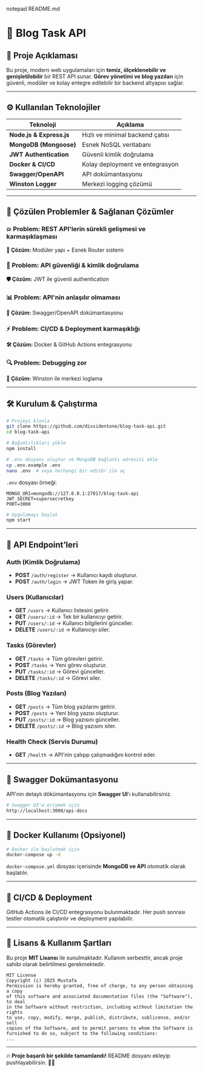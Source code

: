 notepad README.md

# 📌 Blog Task API

## 🚀 Proje Açıklaması
Bu proje, modern web uygulamaları için **temiz, ölçeklenebilir ve genişletilebilir** bir REST API sunar. **Görev yönetimi ve blog yazıları** için güvenli, modüler ve kolay entegre edilebilir bir backend altyapısı sağlar.

---

## ⚙️ Kullanılan Teknolojiler

| Teknoloji         | Açıklama |
|------------------|----------|
| **Node.js & Express.js** | Hızlı ve minimal backend çatısı |
| **MongoDB (Mongoose)** | Esnek NoSQL veritabanı |
| **JWT Authentication** | Güvenli kimlik doğrulama |
| **Docker & CI/CD** | Kolay deployment ve entegrasyon |
| **Swagger/OpenAPI** | API dokümantasyonu |
| **Winston Logger** | Merkezi logging çözümü |

---

## 🎯 Çözülen Problemler & Sağlanan Çözümler

### 💥 Problem: REST API'lerin sürekli gelişmesi ve karmaşıklaşması
**🚀 Çözüm:** Modüler yapı + Esnek Router sistemi

### 🔐 Problem: API güvenliği & kimlik doğrulama
**🛡 Çözüm:** JWT ile güvenli authentication

### 📊 Problem: API'nin anlaşılır olmaması
**📖 Çözüm:** Swagger/OpenAPI dokümantasyonu

### ⚡ Problem: CI/CD & Deployment karmaşıklığı
**🛠 Çözüm:** Docker & GitHub Actions entegrasyonu

### 🔍 Problem: Debugging zor
**📜 Çözüm:** Winston ile merkezi loglama

---

## 🛠 Kurulum & Çalıştırma

```bash
# Projeyi klonla
git clone https://github.com/dissidentone/blog-task-api.git
cd blog-task-api

# Bağımlılıkları yükle
npm install

# .env dosyanı oluştur ve MongoDB bağlantı adresini ekle
cp .env.example .env
nano .env  # veya herhangi bir editör ile aç
```

`.env` dosyası örneği:
```
MONGO_URI=mongodb://127.0.0.1:27017/blog-task-api
JWT_SECRET=supersecretkey
PORT=3000
```

```bash
# Uygulamayı başlat
npm start
```

---

## 🔌 API Endpoint’leri

### **Auth (Kimlik Doğrulama)**
- **POST** `/auth/register` → Kullanıcı kaydı oluşturur.
- **POST** `/auth/login` → JWT Token ile giriş yapar.

### **Users (Kullanıcılar)**
- **GET** `/users` → Kullanıcı listesini getirir.
- **GET** `/users/:id` → Tek bir kullanıcıyı getirir.
- **PUT** `/users/:id` → Kullanıcı bilgilerini günceller.
- **DELETE** `/users/:id` → Kullanıcıyı siler.

### **Tasks (Görevler)**
- **GET** `/tasks` → Tüm görevleri getirir.
- **POST** `/tasks` → Yeni görev oluşturur.
- **PUT** `/tasks/:id` → Görevi günceller.
- **DELETE** `/tasks/:id` → Görevi siler.

### **Posts (Blog Yazıları)**
- **GET** `/posts` → Tüm blog yazılarını getirir.
- **POST** `/posts` → Yeni blog yazısı oluşturur.
- **PUT** `/posts/:id` → Blog yazısını günceller.
- **DELETE** `/posts/:id` → Blog yazısını siler.

### **Health Check (Servis Durumu)**
- **GET** `/health` → API'nin çalışıp çalışmadığını kontrol eder.

---

## 📝 Swagger Dokümantasyonu
API'nin detaylı dökümantasyonu için **Swagger UI**'ı kullanabilirsiniz.

```bash
# Swagger UI'a erişmek için
http://localhost:3000/api-docs
```

---

## 🐳 Docker Kullanımı (Opsiyonel)

```bash
# Docker ile başlatmak için
docker-compose up -d
```

`docker-compose.yml` dosyası içerisinde **MongoDB ve API** otomatik olarak başlatılır.

---

## 🚀 CI/CD & Deployment

GitHub Actions ile CI/CD entegrasyonu bulunmaktadır. Her push sonrası testler otomatik çalıştırılır ve deployment yapılabilir.

---

## 📜 Lisans & Kullanım Şartları

Bu proje **MIT Lisansı** ile sunulmaktadır. Kullanım serbesttir, ancak proje sahibi olarak belirtilmesi gerekmektedir.

```
MIT License
Copyright (c) 2025 Mustafa
Permission is hereby granted, free of charge, to any person obtaining a copy
of this software and associated documentation files (the "Software"), to deal
in the Software without restriction, including without limitation the rights
to use, copy, modify, merge, publish, distribute, sublicense, and/or sell
copies of the Software, and to permit persons to whom the Software is
furnished to do so, subject to the following conditions:
...
```

---

🔥 **Proje başarılı bir şekilde tamamlandı!** README dosyanı ekleyip pushlayabilirsin. 🚀😎

